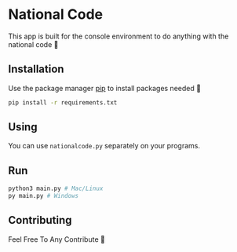# National Code

This app is built for the console environment to do anything with the national code 🏁

## Installation

Use the package manager [pip](https://pip.pypa.io/en/stable/) to install packages needed 🎁

```bash
pip install -r requirements.txt
```

## Using

You can use `nationalcode.py` separately on your programs.


## Run

```bash
python3 main.py # Mac/Linux
py main.py # Windows
```

## Contributing
Feel Free To Any Contribute 💖
